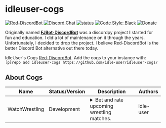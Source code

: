 # idleuser-cogs

[![Red-DiscordBot](https://img.shields.io/badge/Red--DiscordBot-V3-red.svg)](https://github.com/Cog-Creators/Red-DiscordBot)
[![Discord Chat](https://discordapp.com/api/guilds/361689774723170304/embed.png)](https://discord.gg/Q9mX5hQ/)
[![status](https://img.shields.io/badge/Project%20Status-in--development-green.svg)](#)
[![Code Style: Black](https://img.shields.io/badge/code%20style-black-000000.svg)](https://github.com/ambv/black)
[![Donate](https://img.shields.io/badge/Donate-PayPal-green.svg)](https://www.paypal.com/cgi-bin/webscr?cmd=_donations&business=jesus_andrade45%40yahoo%2ecom&lc=US&item_name=GitHub%20Projects&currency_code=USD&bn=PP%2dDonationsBF%3abtn_donateCC_LG%2egif%3aNonHosted)

Originally named **[FJBot-DiscordBot](https://github.com/idle-user/fjbot-discordbot)** was a discordpy project I started for fun and education. I did a lot of maintenance on it through the years. Unfortunately, I decided to drop the project. I believe Red-DiscordBot is the better Discord Bot alternative out there today.

IdleUser's Cogs [Red-DiscordBot](https://github.com/Cog-Creators/Red-DiscordBot/tree/V3/develop).
Add the cogs to your instance with: `[p]repo add idleuser-cogs https://github.com/idle-user/idleuser-cogs/`

## About Cogs


| Name | Status/Version | Description | Authors |
|------|----------------|-------------|---------|
| WatchWrestling | Development | <details><summary>Bet and rate upcoming wrestling matches.</summary>Communicate with idleuser.com's [Matches](https://idleuser.com/projects/matches/) via API.</details> | idle-user |
